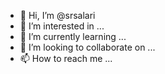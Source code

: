 - 👋 Hi, I’m @srsalari
- 👀 I’m interested in ...
- 🌱 I’m currently learning ...
- 💞️ I’m looking to collaborate on ...
- 📫 How to reach me ...

<!---
srsalari/srsalari is a ✨ special ✨ repository because its `README.md` (this file) appears on your GitHub profile.
You can click the Preview link to take a look at your changes.
--->
